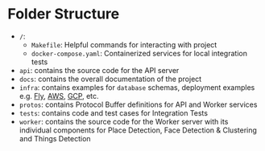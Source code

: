 # Folder Structure

- `/`: 
  - `Makefile`: Helpful commands for interacting with project
  - `docker-compose.yaml`: Containerized services for local integration tests
- `api`: contains the source code for the API server
- `docs`: contains the overall documentation of the project
- `infra`: contains examples for `database` schemas, deployment examples e.g. [Fly](https://fly.io), [AWS](https://aws.amazon.com/), [GCP](https://cloud.google.com/), etc.
- `protos`: contains Protocol Buffer definitions for API and Worker services
- `tests`: contains code and test cases for Integration Tests
- `worker`: contains the source code for the Worker server with its individual components for Place Detection, Face Detection & Clustering and Things Detection
